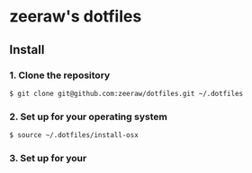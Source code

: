 # zeeraw's dotfiles

## Install

### 1. Clone the repository

```bash
$ git clone git@github.com:zeeraw/dotfiles.git ~/.dotfiles
```

### 2. Set up for your operating system

```bash
$ source ~/.dotfiles/install-osx
```

### 3. Set up for your
